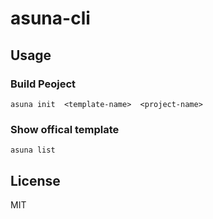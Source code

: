 # asuna-cli

## Usage

### Build Peoject
```
asuna init  <template-name>  <project-name>
```
### Show offical template
```
asuna list
```
## License
MIT
